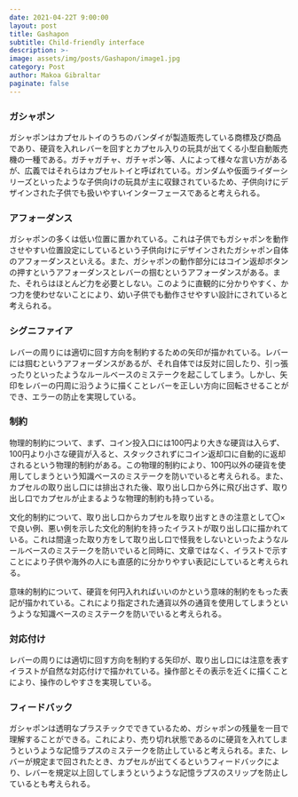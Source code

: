 ```yaml
---
date: 2021-04-22T 9:00:00
layout: post
title: Gashapon
subtitle: Child-friendly interface
description: >-
image: assets/img/posts/Gashapon/image1.jpg
category: Post
author: Makoa Gibraltar
paginate: false
---
```


### ガシャポン
ガシャポンはカプセルトイのうちのバンダイが製造販売している商標及び商品であり、硬貨を入れレバーを回すとカプセル入りの玩具が出てくる小型自動販売機の一種である。ガチャガチャ、ガチャポン等、人によって様々な言い方があるが、広義ではそれらはカプセルトイと呼ばれている。ガンダムや仮面ライダーシリーズといったような子供向けの玩具が主に収録されているため、子供向けにデザインされた子供でも扱いやすいインターフェースであると考えられる。

### アフォーダンス
ガシャポンの多くは低い位置に置かれている。これは子供でもガシャポンを動作させやすい位置設定にしているという子供向けにデザインされたガシャポン自体のアフォーダンスといえる。また、ガシャポンの動作部分にはコイン返却ボタンの押すというアフォーダンスとレバーの掴むというアフォーダンスがある。また、それらはほとんど力を必要としない。このように直観的に分かりやすく、かつ力を使わせないことにより、幼い子供でも動作させやすい設計にされていると考えられる。

### シグニファイア
レバーの周りには適切に回す方向を制約するための矢印が描かれている。レバーには掴むというアフォーダンスがあるが、それ自体では反対に回したり、引っ張ったりといったようなルールベースのミステークを起こしてしまう。しかし、矢印をレバーの円周に沿うように描くことレバーを正しい方向に回転させることができ、エラーの防止を実現している。

### 制約
 物理的制約について、まず、コイン投入口には100円より大きな硬貨は入らず、100円より小さな硬貨が入ると、スタックされずにコイン返却口に自動的に返却されるという物理的制約がある。この物理的制約により、100円以外の硬貨を使用してしまうという知識ベースのミステークを防いでいると考えられる。また、カプセルの取り出し口には排出された後、取り出し口から外に飛び出さず、取り出し口でカプセルが止まるような物理的制約も持っている。

 文化的制約について、取り出し口からカプセルを取り出すときの注意として〇×で良い例、悪い例を示した文化的制約を持ったイラストが取り出し口に描かれている。これは間違った取り方をして取り出し口で怪我をしないといったようなルールベースのミステークを防いでいると同時に、文章ではなく、イラストで示すことにより子供や海外の人にも直感的に分かりやすい表記にしていると考えられる。

 意味的制約について、硬貨を何円入れればいいのかという意味的制約をもった表記が描かれている。これにより指定された通貨以外の通貨を使用してしまうというような知識ベースのミステークを防いでいると考えられる。

### 対応付け
 レバーの周りには適切に回す方向を制約する矢印が、取り出し口には注意を表すイラストが自然な対応付けで描かれている。操作部とその表示を近くに描くことにより、操作のしやすさを実現している。

### フィードバック
 ガシャポンは透明なプラスチックでできているため、ガシャポンの残量を一目で理解することができる。これにより、売り切れ状態であるのに硬貨を入れてしまうというような記憶ラプスのミステークを防止していると考えられる。また、レバーが規定まで回されたとき、カプセルが出てくるというフィードバックにより、レバーを規定以上回してしまうというような記憶ラプスのスリップを防止しているとも考えられる。
